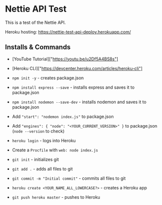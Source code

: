 # Nettie API Test

This is a test of the Nettie API.

Heroku hosting: https://nettie-test-api-deploy.herokuapp.com/

## Installs & Commands

- [YouTube Tutorial]["https://youtu.be/u2Df5A4BS8s"]

- [Heroku CLI]["https://devcenter.heroku.com/articles/heroku-cli"]

- `npm init -y` - creates package.json

- `npm install express --save` - installs express and saves it to package.json

- `npm install nodemon --save-dev` - installs nodemon and saves it to package.json

- Add `"start": "nodemon index.js"` to package.json

- Add `"engines": { "node": "<YOUR_CURRENT_VERSION>" }` to package.json (`node --version` to check)

- `heroku login` - logs into Heroku

- Create a `Procfile` with `web: node index.js`

- `git init` - initializes git

- `git add .` - adds all files to git

- `git commit -m "Initial commit"` - commits all files to git

- `heroku create <YOUR_NAME_ALL_LOWERCASE?>` - creates a Heroku app

- `git push heroku master` - pushes to Heroku
